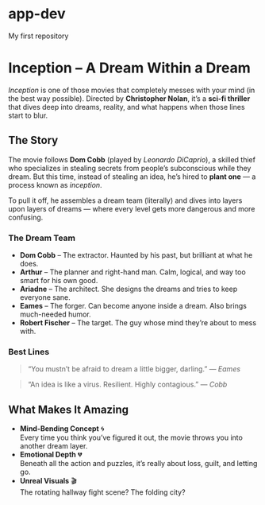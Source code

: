 # app-dev
My first repository

# Inception – A Dream Within a Dream

*Inception* is one of those movies that completely messes with your mind (in the best way possible). Directed by **Christopher Nolan**, it’s a **sci-fi thriller** that dives deep into dreams, reality, and what happens when those lines start to blur.

## The Story

The movie follows **Dom Cobb** (played by *Leonardo DiCaprio*), a skilled thief who specializes in stealing secrets from people’s subconscious while they dream. But this time, instead of stealing an idea, he’s hired to **plant one** — a process known as *inception*.  

To pull it off, he assembles a dream team (literally) and dives into layers upon layers of dreams — where every level gets more dangerous and more confusing.

### The Dream Team

- **Dom Cobb** – The extractor. Haunted by his past, but brilliant at what he does.  
- **Arthur** – The planner and right-hand man. Calm, logical, and way too smart for his own good.  
- **Ariadne** – The architect. She designs the dreams and tries to keep everyone sane.  
- **Eames** – The forger. Can become anyone inside a dream. Also brings much-needed humor.  
- **Robert Fischer** – The target. The guy whose mind they’re about to mess with.  

### Best Lines

> “You mustn’t be afraid to dream a little bigger, darling.” — *Eames*  

> “An idea is like a virus. Resilient. Highly contagious.” — *Cobb*  

## What Makes It Amazing

- **Mind-Bending Concept** 🌀  
  Every time you think you’ve figured it out, the movie throws you into another dream layer.  
- **Emotional Depth** 💔  
  Beneath all the action and puzzles, it’s really about loss, guilt, and letting go.  
- **Unreal Visuals** 🎬  
  The rotating hallway fight scene? The folding city?
